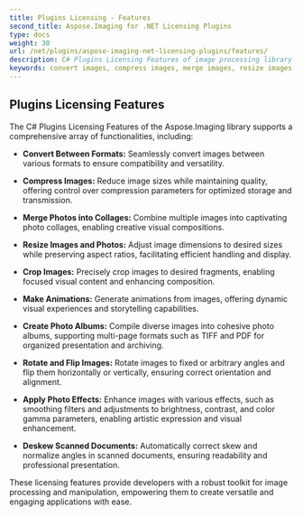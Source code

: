 ```yaml
---
title: Plugins Licensing - Features
second_title: Aspose.Imaging for .NET Licensing Plugins
type: docs
weight: 30
url: /net/plugins/aspose-imaging-net-licensing-plugins/features/
description: C# Plugins Licensing Features of image processing library supports converting between formats, compress, merge, resize, crop, rotate and flip, deskew, make animations, create photo albums and apply photo effects.
keywords: convert images, compress images, merge images, resize images, crop images, rotate and flip images, deskew scanned documents, make animations, create photo albums, apply photo effects
---
```


## **Plugins Licensing Features**

The C# Plugins Licensing Features of the Aspose.Imaging library supports a comprehensive array of functionalities, including:

- **Convert Between Formats:** Seamlessly convert images between various formats to ensure compatibility and versatility.

- **Compress Images:** Reduce image sizes while maintaining quality, offering control over compression parameters for optimized storage and transmission.

- **Merge Photos into Collages:** Combine multiple images into captivating photo collages, enabling creative visual compositions.

- **Resize Images and Photos:** Adjust image dimensions to desired sizes while preserving aspect ratios, facilitating efficient handling and display.

- **Crop Images:** Precisely crop images to desired fragments, enabling focused visual content and enhancing composition.

- **Make Animations:** Generate animations from images, offering dynamic visual experiences and storytelling capabilities.

- **Create Photo Albums:** Compile diverse images into cohesive photo albums, supporting multi-page formats such as TIFF and PDF for organized presentation and archiving.

- **Rotate and Flip Images:** Rotate images to fixed or arbitrary angles and flip them horizontally or vertically, ensuring correct orientation and alignment.

- **Apply Photo Effects:** Enhance images with various effects, such as smoothing filters and adjustments to brightness, contrast, and color gamma parameters, enabling artistic expression and visual enhancement.

- **Deskew Scanned Documents:** Automatically correct skew and normalize angles in scanned documents, ensuring readability and professional presentation.

These licensing features provide developers with a robust toolkit for image processing and manipulation, empowering them to create versatile and engaging applications with ease.
